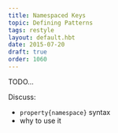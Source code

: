 ```yaml
---
title: Namespaced Keys
topic: Defining Patterns
tags: restyle
layout: default.hbt
date: 2015-07-20
draft: true
order: 1060
---
```


TODO...

Discuss:
- `property{namespace}` syntax
- why to use it